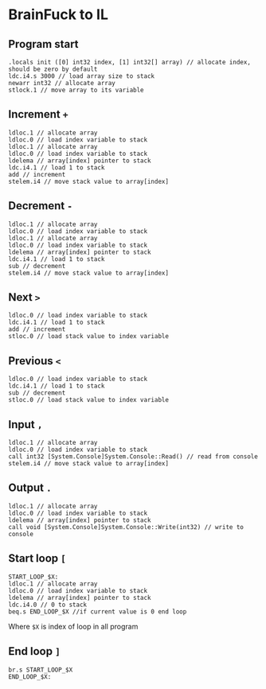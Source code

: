 # BrainFuck to IL

## Program start

```il
.locals init ([0] int32 index, [1] int32[] array) // allocate index, should be zero by default
ldc.i4.s 3000 // load array size to stack
newarr int32 // allocate array
stlock.1 // move array to its variable
```

## Increment `+`

```il
ldloc.1 // allocate array
ldloc.0 // load index variable to stack
ldloc.1 // allocate array
ldloc.0 // load index variable to stack
ldelema // array[index] pointer to stack
ldc.i4.1 // load 1 to stack
add // increment
stelem.i4 // move stack value to array[index]
```

## Decrement `-`

```il
ldloc.1 // allocate array
ldloc.0 // load index variable to stack
ldloc.1 // allocate array
ldloc.0 // load index variable to stack
ldelema // array[index] pointer to stack
ldc.i4.1 // load 1 to stack
sub // decrement
stelem.i4 // move stack value to array[index]
```

## Next `>`

```il
ldloc.0 // load index variable to stack
ldc.i4.1 // load 1 to stack
add // increment
stloc.0 // load stack value to index variable
```

## Previous `<`

```il
ldloc.0 // load index variable to stack
ldc.i4.1 // load 1 to stack
sub // decrement
stloc.0 // load stack value to index variable
```

## Input `,`

```il
ldloc.1 // allocate array
ldloc.0 // load index variable to stack
call int32 [System.Console]System.Console::Read() // read from console
stelem.i4 // move stack value to array[index]
```

## Output `.`

```il
ldloc.1 // allocate array
ldloc.0 // load index variable to stack
ldelema // array[index] pointer to stack
call void [System.Console]System.Console::Write(int32) // write to console
```

## Start loop `[`

```il
START_LOOP_$X:
ldloc.1 // allocate array
ldloc.0 // load index variable to stack
ldelema // array[index] pointer to stack
ldc.i4.0 // 0 to stack
beq.s END_LOOP_$X //if current value is 0 end loop
```

Where `$X` is index of loop in all program

## End loop `]`

```il
br.s START_LOOP_$X
END_LOOP_$X:
```
